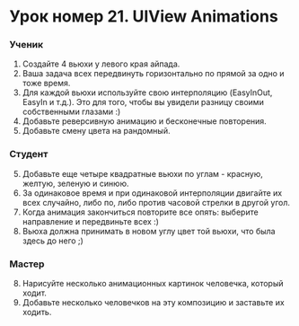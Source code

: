 # Урок номер 21. UIView Animations

### Ученик

1. Создайте 4 вьюхи у левого края айпада.
2. Ваша задача всех передвинуть горизонтально по прямой за одно и тоже время.
3. Для каждой вьюхи используйте свою интерполяцию (EasyInOut, EasyIn и т.д.). Это для того, чтобы вы увидели разницу своими собственными глазами :)
4. Добавьте реверсивную анимацию и бесконечные повторения.
5. Добавьте смену цвета на рандомный.

### Студент

5. Добавьте еще четыре квадратные вьюхи по углам - красную, желтую, зеленую и синюю.
6. За одинаковое время и при одинаковой интерполяции двигайте их всех случайно, либо по, либо против часовой стрелки в другой угол.
7. Когда анимация закончиться повторите все опять: выберите направление и передвиньте всех :)
8. Вьюха должна принимать в новом углу цвет той вьюхи, что была здесь до него ;)

### Мастер

8. Нарисуйте несколько анимационных картинок человечка, который ходит.
9. Добавьте несколько человечков на эту композицию и заставьте их ходить.

